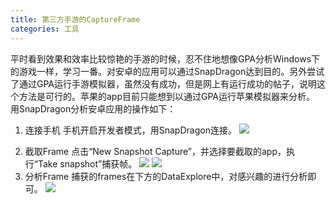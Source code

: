```yaml
---
title: 第三方手游的CaptureFrame
categories: 工具
---
```

平时看到效果和效率比较惊艳的手游的时候，忍不住地想像GPA分析Windows下的游戏一样，学习一番。对安卓的应用可以通过SnapDragon达到目的。另外尝试了通过GPA运行手游模拟器，虽然没有成功，但是网上有运行成功的帖子，说明这个方法是可行的。苹果的app目前只能想到以通过GPA运行苹果模拟器来分析。
用SnapDragon分析安卓应用的操作如下：
1. 连接手机
手机开启开发者模式，用SnapDragon连接。
![](http://ww1.sinaimg.cn/large/c5c3a364ly1fwst714m4ij20b403x3ye.jpg)

<!-- more --> 

2. 截取Frame
点击“New Snapshot Capture”，并选择要截取的app，执行“Take snapshot”捕获帧。
![](http://ww1.sinaimg.cn/large/c5c3a364ly1fwst714oa0j20at0b9q38.jpg)
![](http://ww1.sinaimg.cn/large/c5c3a364ly1fwst714xf0j209w07qmx8.jpg)
3. 分析Frame
捕获的frames在下方的DataExplore中，对感兴趣的进行分析即可。
![](http://ww1.sinaimg.cn/large/c5c3a364ly1fwst715520j20vy080jsh.jpg)
